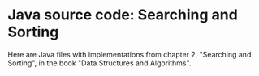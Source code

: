 # Java source code: Searching and Sorting #

Here are Java files with implementations from chapter 2, "Searching and Sorting", in the book "Data Structures and Algorithms". 

